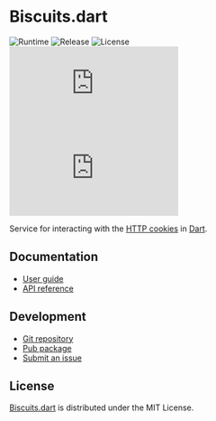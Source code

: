 # Biscuits.dart
![Runtime](https://badgen.net/badge/dart/%3E%3D2.8.0/green) ![Release](https://img.shields.io/pub/v/biscuits.svg) ![License](https://badgen.net/badge/license/MIT/blue) ![Coverage](https://badgen.net/coveralls/c/github/cedx/biscuits.dart) ![Build](https://badgen.net/github/checks/cedx/biscuits.dart)

Service for interacting with the [HTTP cookies](https://developer.mozilla.org/en-US/docs/Web/HTTP/Cookies) in [Dart](https://dart.dev).

## Documentation
- [User guide](https://docs.belin.io/biscuits.dart)
- [API reference](https://api.belin.io/biscuits.dart)

## Development
- [Git repository](https://git.belin.io/cedx/biscuits.dart)
- [Pub package](https://pub.dev/packages/biscuits)
- [Submit an issue](https://git.belin.io/cedx/biscuits.dart/issues)

## License
[Biscuits.dart](https://docs.belin.io/biscuits.dart) is distributed under the MIT License.
